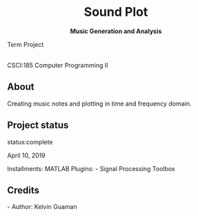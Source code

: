
<h1 align="center">Sound Plot</h1>
  <p align="center"><strong>Music Generation and Analysis </strong>
  <p> Term Project</p>
   <br>CSCI:185 Computer Programming II </p>
   

  <h2>About</h2>
 Creating music notes and plotting in time and frequency domain.



<h2>Project status</h2>
 status:complete 
 <p>April 10, 2019</p>
 
Installments:
MATLAB
Plugins:
	- Signal Processing Toolbox

<h2>Credits</h2>
- Author: Kelvin Guaman
